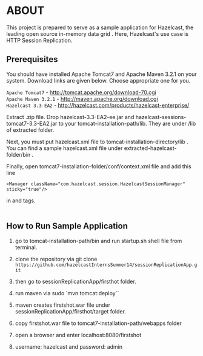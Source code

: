 <h1>ABOUT</h1>
This project is prepared to serve as a sample application for Hazelcast, the leading open source in-memory data grid . Here, Hazelcast's use case is HTTP Session Replication. 
 
<h2>Prerequisites</h2>
You should have installed Apache Tomcat7 and Apache Maven 3.2.1 on your system. Download links are given below. Choose appropriate one for you.

`Apache Tomcat7` - http://tomcat.apache.org/download-70.cgi <br />
`Apache Maven 3.2.1` - http://maven.apache.org/download.cgi<br />
`Hazelcast 3.3-EA2` - http://hazelcast.com/products/hazelcast-enterprise/ 

Extract .zip file. Drop hazelcast-3.3-EA2-ee.jar and hazelcast-sessions-tomcat7-3.3-EA2.jar to your tomcat-installation-path/lib. They are under /lib of extracted folder.<br />

Next, you must put hazelcast.xml file to tomcat-installation-directory/lib . You can find a sample hazelcast.xml file under extracted-hazelcast-folder/bin .

Finally, open tomcat7-installation-folder/conf/context.xml file and add this line

`<Manager className="com.hazelcast.session.HazelcastSessionManager" sticky="true"/>`

in <context> and </context> tags.
<br />
<br />

<h2>How to Run Sample Application</h2>


1) go to tomcat-installation-path/bin and run startup.sh shell file from terminal.

2) clone the repository via git clone `https://github.com/hazelcastInternsSummer14/sessionReplicationApp.git`

3) then go to sessionReplicationApp/firsthot folder.

4) run maven via sudo `mvn tomcat:deploy``

5) maven creates firstshot.war file under sessionReplicationApp/firsthot/target folder.

6) copy firstshot.war file to tomcat7-installation-path/webapps folder

7) open a browser and enter localhost:8080/firstshot

8) username: hazelcast and password: admin
